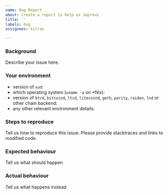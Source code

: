 ```yaml
---
name: Bug Report
about: Create a report to help us improve
title: ''
labels: bug
assignees: kilrau

---
```


### Background

Describe your issue here.

### Your environment

* version of `xud`:
* which operating system (`uname -a` on *Nix):
* version of `btcd`, `bitcoind`, `ltcd`, `litecoind`, `geth`, `parity`, `raiden`, `lnd` or other chain backend:
* any other relevant environment details:

### Steps to reproduce

Tell us how to reproduce this issue. Please provide stacktraces and links to modified code.

### Expected behaviour

Tell us what should happen

### Actual behaviour

Tell us what happens instead
